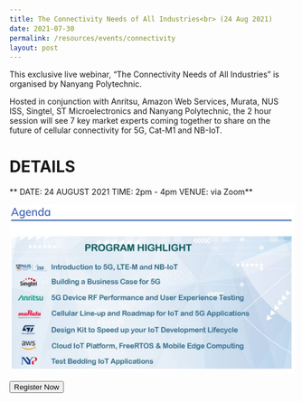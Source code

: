 ```yaml
---
title: The Connectivity Needs of All Industries<br> (24 Aug 2021)
date: 2021-07-30
permalink: /resources/events/connectivity
layout: post
---
```

This exclusive live webinar, “The Connectivity Needs of All Industries” is organised by Nanyang Polytechnic.

Hosted in conjunction with Anritsu, Amazon Web Services, Murata, NUS ISS, Singtel, ST Microelectronics and Nanyang Polytechnic, the 2 hour session will see 7 key market experts coming together to share on the future of cellular connectivity for 5G, Cat-M1 and NB-IoT. 

# DETAILS
**	DATE: 24 AUGUST 2021
	TIME: 2pm - 4pm 
	VENUE: via Zoom**


![Alt text for image on Isomer site](/images/Agenda_NYP_24Aug.jpg)

<a href="https://form.gov.sg/#!/60b87b59451c8300119f0809" target='_blank'><button>Register Now</button></a>